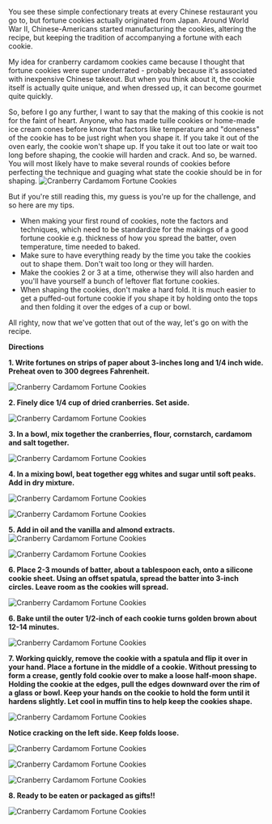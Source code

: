 You see these simple confectionary treats at every Chinese restaurant you go to, but fortune cookies actually originated from Japan.  Around World War II, Chinese-Americans started manufacturing the cookies, altering the recipe, but keeping the tradition of accompanying a fortune with each cookie.


My idea for cranberry cardamom cookies came because I thought that fortune cookies were super underrated - probably because it's associated with inexpensive Chinese takeout.  But when you think about it, the cookie itself is actually quite unique, and when dressed up, it can become gourmet quite quickly.

So, before I go any further, I want to say that the making of this cookie is not for the faint of heart.  Anyone, who has made tuille cookies or home-made ice cream cones before know that factors like temperature and "doneness" of the cookie has to be just right when you shape it. If you take it out of the oven early, the cookie won't shape up.  If you take it out too late or wait too long before shaping, the cookie will harden and crack. And so, be warned.  You will most likely have to make several rounds of cookies before perfecting the technique and guaging what state the cookie should be in for shaping.
![Cranberry Cardamom Fortune Cookies](../img/126-16.jpg "")

But if you're still reading this, my guess is you're up for the challenge, and so here are my tips.

- When making your first round of cookies, note the factors and techniques, which need to be standardize for the makings of a good fortune cookie e.g. thickness of how you spread the batter, oven temperature, time needed to baked.
- Make sure to have everything ready by the time you take the cookies out to shape them.  Don't wait too long or they will harden.
- Make the cookies 2 or 3 at a time, otherwise they will also harden and you'll have yourself a bunch of leftover flat fortune cookies.
- When shaping the cookies, don't make a hard fold.  It is much easier to get a puffed-out fortune cookie if you shape it by holding onto the tops and then folding it over the edges of a cup or bowl.

All righty, now that we've gotten that out of the way, let's go on with the recipe.

__Directions__

__1. Write fortunes on strips of paper about 3-inches long and 1/4 inch wide. Preheat oven to 300 degrees Fahrenheit.__

![Cranberry Cardamom Fortune Cookies](../img/126-3.jpg "")

__2. Finely dice 1/4 cup of dried cranberries.  Set aside.__

![Cranberry Cardamom Fortune Cookies](../img/126-2.jpg "")

__3. In a bowl, mix together the cranberries, flour, cornstarch, cardamom and salt together.__

![Cranberry Cardamom Fortune Cookies](../img/126-4.jpg "")

__4. In a mixing bowl, beat together egg whites and sugar until soft peaks.  Add in dry mixture.__

![Cranberry Cardamom Fortune Cookies](../img/126-5.jpg "")

![Cranberry Cardamom Fortune Cookies](../img/126-6.jpg "")

__5. Add in oil and the vanilla and almond extracts.__
![Cranberry Cardamom Fortune Cookies](../img/126-7.jpg "")

![Cranberry Cardamom Fortune Cookies](../img/126-8.jpg "")

__6. Place 2-3 mounds of batter, about a tablespoon each, onto a silicone cookie sheet.  Using an offset spatula, spread the batter into 3-inch circles.  Leave room as the cookies will spread.__  

![Cranberry Cardamom Fortune Cookies](../img/126-9.jpg "")

__6. Bake until the outer 1/2-inch of each cookie turns golden brown about 12-14 minutes.__

![Cranberry Cardamom Fortune Cookies](../img/126-11.jpg "")

__7. Working quickly, remove the cookie with a spatula and flip it over in your hand. Place a fortune in the middle of a cookie. Without pressing to form a crease, gently fold cookie over to make a loose half-moon shape.  Holding the cookie at the edges, pull the edges downward over the rim of a glass or bowl.  Keep your hands on the cookie to hold the form until it hardens slightly.  Let cool in muffin tins to help keep the cookies shape.__  

![Cranberry Cardamom Fortune Cookies](../img/126-12.jpg "")

__Notice cracking on the left side.  Keep folds loose.__

![Cranberry Cardamom Fortune Cookies](../img/126-13.jpg "")

![Cranberry Cardamom Fortune Cookies](../img/126-14.jpg "")

![Cranberry Cardamom Fortune Cookies](../img/126-15.jpg "")

__8. Ready to be eaten or packaged as gifts!!__

![Cranberry Cardamom Fortune Cookies](../img/126-17.jpg "")

